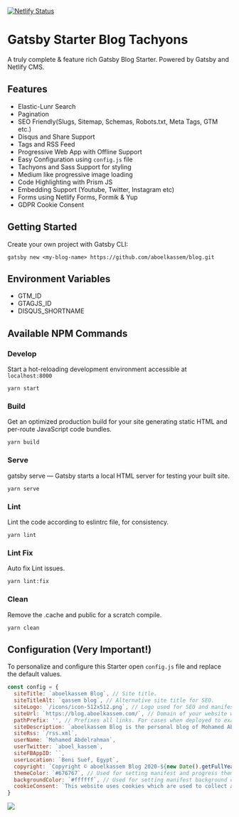 [![Netlify Status](https://api.netlify.com/api/v1/badges/f43dd0bc-ce3d-4262-bef2-29b4c9347442/deploy-status)](https://app.netlify.com/sites/blog-aboelkassem/deploys)

# Gatsby Starter Blog Tachyons

A truly complete & feature rich Gatsby Blog Starter. Powered by Gatsby and Netlify CMS.

## Features

* Elastic-Lunr Search
* Pagination
* SEO Friendly(Slugs, Sitemap, Schemas, Robots.txt, Meta Tags, GTM etc.)
* Disqus and Share Support
* Tags and RSS Feed
* Progressive Web App with Offline Support
* Easy Configuration using `config.js` file
* Tachyons and Sass Support for styling
* Medium like progressive image loading
* Code Highlighting with Prism JS
* Embedding Support (Youtube, Twitter, Instagram etc)
* Forms using Netlify Forms, Formik & Yup
* GDPR Cookie Consent

## Getting Started
Create your own project with Gatsby CLI:

```shell
gatsby new <my-blog-name> https://github.com/aboelkassem/blog.git 
```
## Environment Variables

* GTM_ID
* GTAGJS_ID
* DISQUS_SHORTNAME

## Available NPM Commands

### Develop

Start a hot-reloading development environment accessible at `localhost:8000`

```shell
yarn start
```

### Build

Get an optimized production build for your site generating static HTML and per-route JavaScript code bundles.

```shell
yarn build
```

### Serve

gatsby serve — Gatsby starts a local HTML server for testing your built site.

```shell
yarn serve
```

### Lint

Lint the code according to eslintrc file, for consistency.

```shell
yarn lint
```

### Lint Fix

Auto fix Lint issues.

```shell
yarn lint:fix
```

### Clean

Remove the .cache and public for a scratch compile.

```shell
yarn clean
```

## Configuration (Very Important!)

To personalize and configure this Starter open `config.js` file and replace the default values.

```javascript
const config = {
  siteTitle: `aboelkassem Blog`, // Site title.
  siteTitleAlt: `qassem blog`, // Alternative site title for SEO.
  siteLogo: `/icons/icon-512x512.png`, // Logo used for SEO and manifest.
  siteUrl: `https://blog.aboelkassem.com/`, // Domain of your website without pathPrefix.
  pathPrefix: '', // Prefixes all links. For cases when deployed to example.github.io/gatsby-starter-business/.
  siteDescription: `aboelkassem Blog is the personal blog of Mohamed Abdelrahman. A Brew of Awesomeness with a Pinch of Magic...`, // Website description used for RSS feeds/meta description tag.
  siteRss: `/rss.xml`,
  userName: `Mohamed Abdelrahman`,
  userTwitter: `aboel_kassem`,
  siteFBAppID: ``,
  userLocation: `Beni Suef, Egypt`,
  copyright: `Copyright © aboelkassem Blog 2020-${new Date().getFullYear().toString().substr(2, 2)}. All Rights Reserved.`, // Copyright string for the footer of the website and RSS feed.
  themeColor: `#676767`, // Used for setting manifest and progress theme colors.
  backgroundColor: `#ffffff`, // Used for setting manifest background color.
  cookieConsent: `This website uses cookies which are used to collect anonymous information to improve your browsing experience and for analytics and metrics.`,
}
```

<a href="https://app.netlify.com/start/deploy?repository=https://github.com/aboelkassem/blog" target="_blank">
  <img src="https://www.netlify.com/img/global/badges/netlify-dark.svg"/>
</a>
